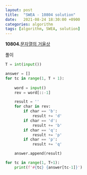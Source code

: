 ```yaml
---
layout: post
title:  "SWEA - 10804 solution"
date:   2021-08-24 18:30:00 +0900
categories: algorithm
tags: [algorithm, SWEA, solution]
---
```

**10804.**[문자열의 거울상](https://swexpertacademy.com/main/code/problem/problemDetail.do?contestProbId=AXTC0x16D8EDFASe&categoryId=AXTC0x16D8EDFASe&categoryType=CODE&problemTitle=10804&orderBy=FIRST_REG_DATETIME&selectCodeLang=ALL&select-1=&pageSize=10&pageIndex=1)

풀이

```python
T = int(input())

answer = []
for tc in range(1, T + 1): 
    
    word = input()
    rev = word[::-1]

    result = ''
    for char in rev:
        if char == 'b':
            result += 'd'
        if char == 'd':
            result += 'b'
        if char == 'q':
            result += 'p'
        if char == 'p':
            result += 'q'

    answer.append(result)

for tc in range(1, T+1):
    print(f'#{tc} {answer[tc-1]}')
```

